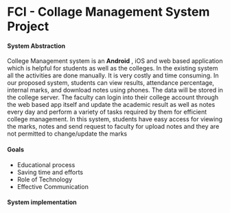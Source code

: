 # FCI - Collage Management System Project
#### System Abstraction
College Management system is an **Android** , iOS and web based application which is helpful for students as well as the colleges. In the existing system all the activities are done manually. It is very costly and time consuming. In our proposed system, students can view results, attendance percentage, internal marks, and download notes using phones. The data will be stored in the college server. The faculty can login into their college account through the web based app itself and update the academic result as well as notes every day and perform a variety of tasks required by them for efficient college management. In this system, students have easy access for viewing the marks, notes and send request to faculty for upload notes and they are not permitted to change/update the marks

#### Goals 
* Educational process
* Saving time and efforts
* Role of Technology
* Effective Communication

#### System implementation





